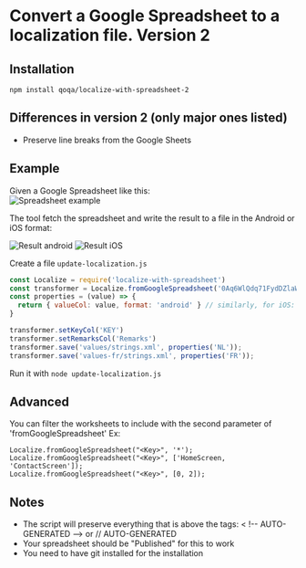 # Convert a Google Spreadsheet to a localization file. Version 2


## Installation
`npm install qoqa/localize-with-spreadsheet-2`

## Differences in version 2 (only major ones listed)
- Preserve line breaks from the Google Sheets

## Example
Given a Google Spreadsheet like this:  
![Spreadsheet example](https://github.com/xavierha/localize-with-spreadsheet/raw/master/doc/spreadsheet-example.png)

The tool fetch the spreadsheet and write the result to a file in the Android or iOS format:

![Result android](https://github.com/xavierha/localize-with-spreadsheet/raw/master/doc/result-android.png) ![Result iOS](https://github.com/xavierha/localize-with-spreadsheet/raw/master/doc/result-ios.png)

Create a file `update-localization.js`

```javascript 1.7
const Localize = require('localize-with-spreadsheet')
const transformer = Localize.fromGoogleSpreadsheet('0Aq6WlQdq71FydDZlaWdmMEUtc2tUb1k2cHRBS2hzd2c', '*')
const properties = (value) => {
  return { valueCol: value, format: 'android' } // similarly, for iOS: { valueCol: value, format: 'ios' } 
}

transformer.setKeyCol('KEY')
transformer.setRemarksCol('Remarks')
transformer.save('values/strings.xml', properties('NL'));
transformer.save('values-fr/strings.xml', properties('FR'));
```

Run it with
`node update-localization.js`

## Advanced
You can filter the worksheets to include with the second parameter of 'fromGoogleSpreadsheet'
Ex:
```
Localize.fromGoogleSpreadsheet("<Key>", '*');
Localize.fromGoogleSpreadsheet("<Key>", ['HomeScreen, 'ContactScreen']);
Localize.fromGoogleSpreadsheet("<Key>", [0, 2]);
```

## Notes
- The script will preserve everything that is above the tags: < !-- AUTO-GENERATED --> or // AUTO-GENERATED
- Your spreadsheet should be "Published" for this to work
- You need to have git installed for the installation
